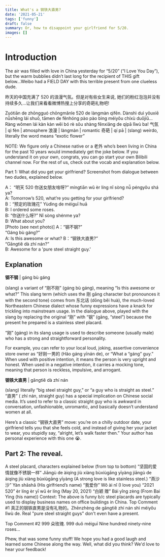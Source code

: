 ```yaml
---
title: What's a 钢铁大直男?
date: '2021-05-21'
tags: ['funny']
draft: false
summary: Or, how to disappoint your girlfriend for 5/20.
images: []
---
```


# Introduction

The air was filled with love in China yesterday for “5/20” (“I Love You Day”), but the warm bubblies didn’t last long for the recipient of THIS gift below...Weibo had a FIELD DAY with this terrible present from one clueless dude.

昨天的中国充满了 520 的浪漫气氛。但是对有些女生来说, 她们的粉红泡泡并没有持续多久...让我们来看看微博热搜上分享的奇葩礼物吧!

Zuótiān de zhōngguó chōngmǎnle 520 de làngmàn qìfēn. Dànshì duì yǒuxiē nǚshēng lái shuō, tāmen de fěnhóng pào pào bìng méiyǒu chíxù duōjiǔ... Ràng wǒmen lái kàn kàn wēi bó rè sōu shàng fēnxiǎng de qípā lǐwù ba!
气氛 | qì fèn | atmosphere
浪漫 | làngmàn | romantic
奇葩 | qí pā | (slang) weirdo, literally the word means “exotic flower”

NOTE: We figure only a Chinese native or a 老外 who’s been living in China for the past 10 years would immediately get the joke below. If you understand it on your own, congrats, you can go start your own Bilibili channel now. For the rest of us, check out the vocab and explanation below.

Part 1: What did you get your girlfriend?
Screenshot from dialogue between two dudes, explained below.

A： “明天 520 你送女朋友啥呀?” míngtiān wǔ èr líng nǐ sòng nǚ péngyǒu shá ya?<br />
A: Tomorrow’s 520, what’re you getting for your girlfriend?<br />
B：“预定的玫瑰花” Yùdìng de méiguī huā<br />
B: I ordered some roses.<br />
B: “你送什么呀?” Nǐ sòng shénme ya?<br />
B: What about you?<br />
[Photo (see next photo)]
A：“钢不钢?”<br />
“Gáng bù gáng?”<br />
A: Is this awesome or what?
B：“钢铁大直男?”<br />
“Gāngtiě dà zhí nán?”<br />
B: Awesome for a 'pure steel straight guy.'<br />

## Explanation

**钢不钢** | gáng bù gáng

(slang) a variant of “刚不刚” (gáng bù gáng), meaning “Is this awesome or what?” This slang term (which uses the 刚 gāng character but pronounces it with the second tone) comes from 东北话 (dōng běi huà), the much-loved Northeastern Chinese dialect whose funny expressions have a knack for trickling into mainstream usage. In the dialogue above, played with the slang by replacing the original “刚” with “钢” (gāng, “steel”) because the present he prepared is a stainless steel placard.

“刚” (gáng) in its slang usage is used to describe someone (usually male) who has a strong and straightforward personality.

For example, you can refer to your local loud, joking, assertive convenience store owner as “好刚一男的 (Hǎo gáng yīnán de), or “What a “gáng” guy.” When used with positive intention, it means the person is very upright and honest. When used in a negative intention, it carries a mocking tone, meaning that person is reckless, impulsive, and arrogant.

**钢铁大直男** | gāngtiě dà zhí nán

(slang) literally “big steel straight guy,” or “a guy who is straight as steel.” “直男” ( zhí nán, straight guy) has a special implication on Chinese social media. It’s used to refer to a classic straight guy who is awkward in conversation, unfashionable, unromantic, and basically doesn’t understand women at all.

Here’s a classic “钢铁大直男” move: you’re on a chilly outdoor date, your girlfriend tells you that she feels cold, and instead of giving her your jacket to wear, you stupidly say, “alright, let’s walk faster then.” Your author has personal experience with this one 😭.

## Part 2: The reveal.

A steel placard, characters explained below (from top to bottom)
“坚固的爱情就像不锈钢一样” Jiāngù de àiqíng jiù xiàng bùxiùgāng yīyàng jiāngù de àiqíng jiù xiàng bùxiùgāng yīyàng (A strong love is like stainless steel.)
“燕沙沙” Yàn shāshā (His girlfriend’s name)
“我爱你” Wǒ ài nǐ (I love you)
“2021 520” èr líng èr yī wǔ èr líng (May 20, 2021)
“白颖 赠” Bái yǐng zèng (From Bai Ying (his name))
Context: The above is funny b/c steel placards are typically used to display business names on office buildings in China.
Top Comment #1
真正的钢铁直男是没有礼物的。Zhēnzhèng de gāngtiě zhí nán shì méiyǒu lǐwù de.
Real "pure steel straight guys" don't even have a present.

Top Comment #2
999 朵玫瑰. 999 duǒ méiguī
Nine hundred ninety-nine roses...

Phew, that was some funny stuff! We hope you had a good laugh and learned some Chinese along the way. Well, what did you think? We'd love to hear your feedback!
